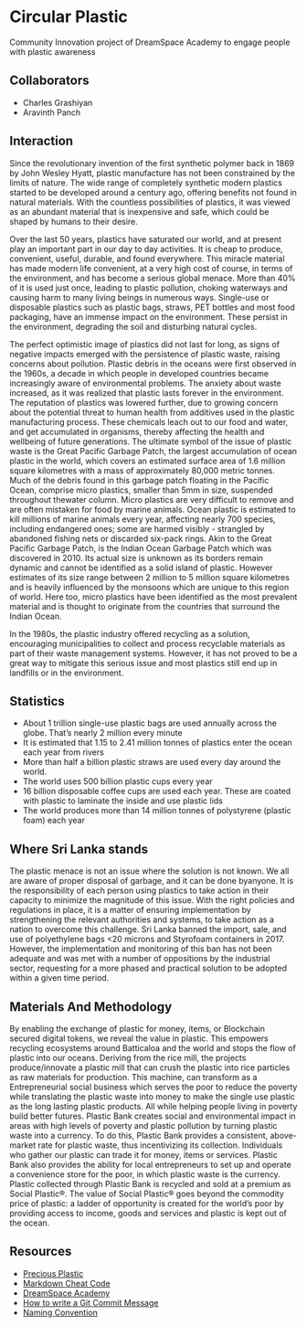 # Circular Plastic
Community Innovation project of DreamSpace Academy to engage people with plastic awareness

## Collaborators
- Charles Grashiyan
- Aravinth Panch

## Interaction
Since the revolutionary invention of the first synthetic polymer back in 1869 by John Wesley Hyatt, plastic manufacture has not been
constrained by the limits of nature. The wide range of completely synthetic modern plastics started to be developed around a century ago,
offering benefits not found in natural materials. With the countless possibilities of plastics, it was viewed as an abundant material that is
inexpensive and safe, which could be shaped by humans to their desire.

Over the last 50 years, plastics have saturated our world, and at present play an important part in our day to day activities. It is cheap to
produce, convenient, useful, durable, and found everywhere. This miracle material has made modern life convenient, at a very high cost of course, in terms of the environment, and has become a serious global menace. More than 40% of it is used just once, leading to plastic
pollution, choking waterways and causing harm to many living beings in numerous ways. Single-use or disposable plastics such as plastic bags, straws, PET bottles and most food packaging, have an immense impact on the environment. These persist in the environment, degrading the soil and disturbing natural cycles.

The perfect optimistic image of plastics did not last for long, as signs of negative impacts emerged with the persistence of plastic waste,
raising concerns about pollution. Plastic debris in the oceans were first observed in the 1960s, a decade in which people in developed
countries became increasingly aware of environmental problems. The anxiety about waste increased, as it was realized that plastic lasts
forever in the environment. The reputation of plastics was lowered further, due to growing concern about the potential threat to human health from additives used in the plastic manufacturing process. These chemicals leach out to our food and water, and get accumulated in
organisms, thereby affecting the health and wellbeing of future generations.
The ultimate symbol of the issue of plastic waste is the Great Pacific Garbage Patch, the largest accumulation of ocean plastic in the world, which covers an estimated surface area of 1.6 million square kilometres with a mass of approximately 80,000 metric tonnes. Much of the debris found in this garbage patch floating in the Pacific Ocean, comprise micro plastics, smaller than 5mm in size, suspended throughout thewater column. Micro plastics are very difficult to remove and are often mistaken for food by marine animals. Ocean plastic is estimated to kill millions of marine animals every year, affecting nearly 700 species, including endangered ones; some are harmed visibly - strangled by abandoned fishing nets or discarded six-pack rings. Akin to the Great Pacific Garbage Patch, is the Indian Ocean Garbage Patch which was discovered in 2010. Its actual size is unknown as its borders remain dynamic and cannot be identified as a solid island of plastic. However estimates of its size range between 2 million to 5 million square kilometres and is heavily influenced by the monsoons which are unique to this region of world. Here too, micro plastics have been identified as the most prevalent material and is thought to originate from the countries that surround the Indian Ocean.

In the 1980s, the plastic industry offered recycling as a solution, encouraging municipalities to collect and process recyclable materials as part of their waste management systems. However, it has not proved to be a great way to mitigate this serious issue and most plastics still end up in landfills or in the environment.

## Statistics
- About 1 trillion single-use plastic bags are used annually across the globe. That’s nearly 2 million every minute
- It is estimated that 1.15 to 2.41 million tonnes of plastics enter the ocean each year from rivers
- More than half a billion plastic straws are used every day around the world.
- The world uses 500 billion plastic cups every year
- 16 billion disposable coffee cups are used each year. These are coated with plastic to laminate the inside and use plastic lids
- The world produces more than 14 million tonnes of polystyrene (plastic foam) each year

## Where Sri Lanka stands

The plastic menace is not an issue where the solution is not known. We all are aware of proper disposal of garbage, and it can be done byanyone. It is the responsibility of each person using plastics to take action in their capacity to minimize the magnitude of this issue. With the right policies and regulations in place, it is a matter of ensuring implementation by strengthening the relevant authorities and systems, to take action as a nation to overcome this challenge. Sri Lanka banned the import, sale, and use of polyethylene bags <20 microns and Styrofoam containers in 2017. However, the implementation and monitoring of this ban has not been adequate and was met with a number of oppositions by the industrial sector, requesting for a more phased and practical solution to be adopted within a given time period.

## Materials And Methodology

By enabling the exchange of plastic for money, items, or Blockchain secured digital tokens, we reveal the value in plastic. This empowers recycling ecosystems around Batticaloa and the world and stops the flow of plastic into our oceans. Deriving from the rice mill, the projects produce/innovate a plastic mill that can crush the plastic into rice particles as raw materials for production. This machine, can transform as a Entrepreneurial social business which serves the poor to reduce the poverty while translating the plastic 
waste into money to make the single use plastic as the long lasting plastic products.
All while helping people living in poverty build better futures.
Plastic Bank creates social and environmental impact in areas with high levels of poverty and plastic pollution by turning plastic waste into a currency.
To do this, Plastic Bank provides a consistent, above-market rate for plastic waste, thus incentivizing its collection. Individuals who gather our plastic can trade it for money, items or services.
Plastic Bank also provides the ability for local entrepreneurs to set up and operate a convenience store for the poor, in which plastic waste is the currency. Plastic collected through Plastic Bank is recycled and sold at a premium as Social Plastic®.
The value of Social Plastic® goes beyond the commodity price of plastic: a ladder of opportunity is created for the world’s poor by providing access to income, goods and services and plastic is kept out of the ocean.

## Resources
- [Precious Plastic](https://preciousplastic.com)
- [Markdown Cheat Code](https://www.markdownguide.org/cheat-sheet/)
- [DreamSpace Academy](http://dreamspace.academy)
- [How to write a Git Commit Message](https://chris.beams.io/posts/git-commit/)
- [Naming Convention](https://medium.com/better-programming/string-case-styles-camel-pascal-snake-and-kebab-case-981407998841)
